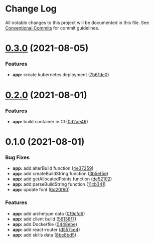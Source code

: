 # Change Log

All notable changes to this project will be documented in this file.
See [Conventional Commits](https://conventionalcommits.org) for commit guidelines.

# [0.3.0](https://github.com/ashesdb/ashesdb/compare/@ashesdb/app@0.2.0...@ashesdb/app@0.3.0) (2021-08-05)


### Features

* **app:** create kubernetes deployment ([7b61de0](https://github.com/ashesdb/ashesdb/commit/7b61de04694a25cab5b89ca7c9794a3ac7feaa70))





# [0.2.0](https://github.com/ashesdb/ashesdb/compare/@ashesdb/app@0.1.0...@ashesdb/app@0.2.0) (2021-08-01)


### Features

* **app:** build container in CI ([0d2ae46](https://github.com/ashesdb/ashesdb/commit/0d2ae464ecc7731f34e817a8b067db4d029f1d04))





# 0.1.0 (2021-08-01)


### Bug Fixes

* **app:** add alterBuild function ([4e37259](https://github.com/ashesdb/ashesdb/commit/4e37259a0978723ff68b19789a49e34241eec2f9))
* **app:** add createBuildString function ([3b5ef5e](https://github.com/ashesdb/ashesdb/commit/3b5ef5e4b8d8fe229b5c8becee9fe5c9e6f91eea))
* **app:** add getAllocatedPoints function ([de52102](https://github.com/ashesdb/ashesdb/commit/de5210248fa161fc2a3515035d71a74d4675be50))
* **app:** add parseBuildString function ([11cb341](https://github.com/ashesdb/ashesdb/commit/11cb3419671c650a8e86c492ac03d69a337dbb79))
* **app:** update font ([6d20f90](https://github.com/ashesdb/ashesdb/commit/6d20f901327234524782242e0d6d8ad9c275f3fa))


### Features

* **app:** add archetype data ([019cfd6](https://github.com/ashesdb/ashesdb/commit/019cfd6aa7218341294ad184c964e20fde366aa3))
* **app:** add client build ([56138f7](https://github.com/ashesdb/ashesdb/commit/56138f7ded81c198f14e766eac468fdefcb819b0))
* **app:** add Dockerfile ([0448ebe](https://github.com/ashesdb/ashesdb/commit/0448ebec17b53426b3f3d32098a2d6ee9a26532b))
* **app:** add react-router ([d557ce4](https://github.com/ashesdb/ashesdb/commit/d557ce466370060d9c5e82d4a1f5db4f7b557f87))
* **app:** add skills data ([8be8bd5](https://github.com/ashesdb/ashesdb/commit/8be8bd5eca931b27588dc1c6a1b39ff220481f05))
